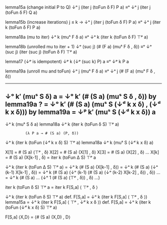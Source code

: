
lemma15a  (change initial P to Q)
      ↓ᵒ j (iter j (toFun δ F) P a)
   ≡ᵒ ↓ᵒ j (iter j (toFun δ F) Q a)

lemma15b (increase iterations)
  j ≤ k → 
     ↓ᵒ j (iter j (toFun δ F) P a)
  ≡ᵒ ↓ᵒ j (iter k (toFun δ F) P a)

lemma18a (mu to iter)
      ↓ᵒ k (muˢ F δ a) 
   ≡ᵒ ↓ᵒ k (iter k (toFun δ F) ⊤ᵖ a)

lemma18b (unrolled mu to iter + 1)
      ↓ᵒ (suc j) (# (F a) (muˢ F δ , δ))
   ≡ᵒ ↓ᵒ (suc j) (iter (suc j) (toFun δ F) ⊤ᵖ a)

lemma17  (↓ᵖ is idempotent)
      ↓ᵖ k (↓ᵖ (suc k) P) a ≡ᵒ ↓ᵖ k P a

lemma19a (unroll mu and toFun)
      ↓ᵒ j (muˢ F δ a) ≡ᵒ ↓ᵒ j (# (F a) (muˢ F δ , δ))

--------------------------------------------------------------------
  ↓ᵒ k′ (muˢ S δ) a 
= ↓ᵒ k′ (# (S a) (muˢ S δ , δ))      by lemma19a
?
= ↓ᵒ k′ (# (S a) (muˢ S (↓ᵈ k x δ) , (↓ᵈ k x δ)))   by lemma19a
= ↓ᵖ k′ (muˢ S (↓ᵈ k x δ)) a
--------------------------------------------------------------------

↓ᵒ k (muˢ S δ a)                     lemma18a
↓ᵒ k (iter k (toFun δ S) ⊤ᵖ a)

             (λ P a → # (S a) (P, δ))

↓ᵒ k (iter k (toFun (↓ᵈ k x δ) S) ⊤ᵖ a)       lemma18a
↓ᵒ k (muˢ S (↓ᵈ k x δ) a)

 
X[1] = # (S a) (⊤ᵖ , δ)
X[2] = # (S a) (X[1] , δ)
X[3] = # (S a) (X[2] , δ)
...
X[k] = # (S a) (X[k-1] , δ)
     = iter k (toFun Δ S) ⊤ᵖ a

  ↓ᵒ k (iter k (toFun Δ S) ⊤ᵖ a)
= ↓ᵒ k (# (S a) (X[k-1] , δ))
= ↓ᵒ k (# (S a) (↓ᵒ (k-1) X[k-1] , δ))
= ↓ᵒ k (# (S a) (↓ᵒ (k-1) (# (S a) (↓ᵒ (k-2) X[k-2] , δ)) , δ))
...
= ↓ᵒ k (# (S a) ... (↓ᵒ 1 (# (S a) (⊤ᵖ , δ)) , δ) ...)

  iter k (toFun δ S) ⊤ᵖ a
= iter k F[S,a] ⟨ ⊤ᵖ , δ ⟩

  ↓ᵒ k (iter k (toFun δ S) ⊤ᵖ a)            def. F[S,a]
= ↓ᵒ k (iter k F[S,a] ⟨ ⊤ᵖ , δ ⟩)           lemma15a
= ↓ᵒ k (iter k F[S,a] ⟨ ⊤ᵖ , ↓ᵈ k x δ ⟩)    def. F[S,a]
= ↓ᵒ k (iter k (toFun (↓ᵈ k x δ) S) ⊤ᵖ a)

F[S,a] ⟨X,D⟩ = ⟨# (S a) (X,D) , D⟩


